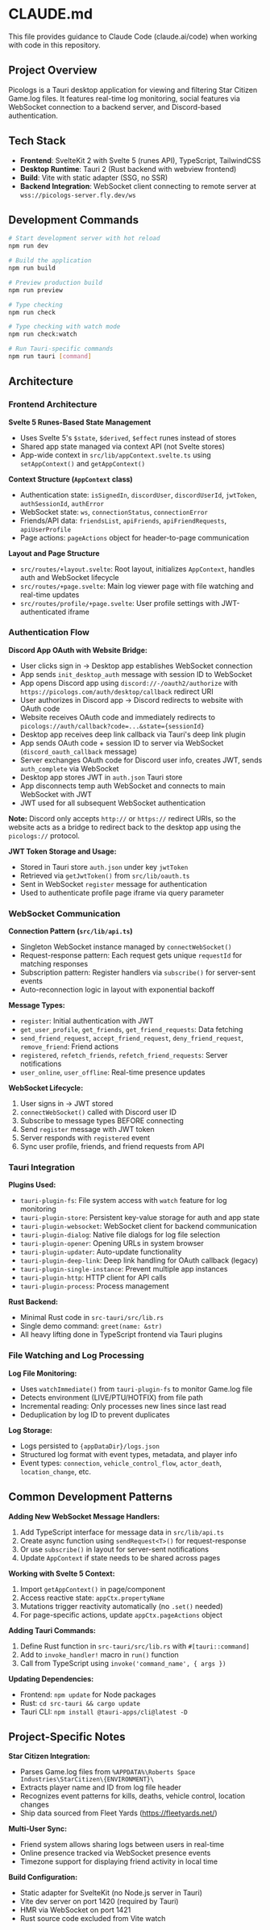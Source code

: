 # CLAUDE.md

This file provides guidance to Claude Code (claude.ai/code) when working with code in this repository.

## Project Overview

Picologs is a Tauri desktop application for viewing and filtering Star Citizen Game.log files. It features real-time log monitoring, social features via WebSocket connection to a backend server, and Discord-based authentication.

## Tech Stack

- **Frontend**: SvelteKit 2 with Svelte 5 (runes API), TypeScript, TailwindCSS
- **Desktop Runtime**: Tauri 2 (Rust backend with webview frontend)
- **Build**: Vite with static adapter (SSG, no SSR)
- **Backend Integration**: WebSocket client connecting to remote server at `wss://picologs-server.fly.dev/ws`

## Development Commands

```bash
# Start development server with hot reload
npm run dev

# Build the application
npm run build

# Preview production build
npm run preview

# Type checking
npm run check

# Type checking with watch mode
npm run check:watch

# Run Tauri-specific commands
npm run tauri [command]
```

## Architecture

### Frontend Architecture

**Svelte 5 Runes-Based State Management**
- Uses Svelte 5's `$state`, `$derived`, `$effect` runes instead of stores
- Shared app state managed via context API (not Svelte stores)
- App-wide context in `src/lib/appContext.svelte.ts` using `setAppContext()` and `getAppContext()`

**Context Structure (`AppContext` class)**
- Authentication state: `isSignedIn`, `discordUser`, `discordUserId`, `jwtToken`, `authSessionId`, `authError`
- WebSocket state: `ws`, `connectionStatus`, `connectionError`
- Friends/API data: `friendsList`, `apiFriends`, `apiFriendRequests`, `apiUserProfile`
- Page actions: `pageActions` object for header-to-page communication

**Layout and Page Structure**
- `src/routes/+layout.svelte`: Root layout, initializes `AppContext`, handles auth and WebSocket lifecycle
- `src/routes/+page.svelte`: Main log viewer page with file watching and real-time updates
- `src/routes/profile/+page.svelte`: User profile settings with JWT-authenticated iframe

### Authentication Flow

**Discord App OAuth with Website Bridge:**
- User clicks sign in → Desktop app establishes WebSocket connection
- App sends `init_desktop_auth` message with session ID to WebSocket
- App opens Discord app using `discord://-/oauth2/authorize` with `https://picologs.com/auth/desktop/callback` redirect URI
- User authorizes in Discord app → Discord redirects to website with OAuth code
- Website receives OAuth code and immediately redirects to `picologs://auth/callback?code=...&state={sessionId}`
- Desktop app receives deep link callback via Tauri's deep link plugin
- App sends OAuth code + session ID to server via WebSocket (`discord_oauth_callback` message)
- Server exchanges OAuth code for Discord user info, creates JWT, sends `auth_complete` via WebSocket
- Desktop app stores JWT in `auth.json` Tauri store
- App disconnects temp auth WebSocket and connects to main WebSocket with JWT
- JWT used for all subsequent WebSocket authentication

**Note:** Discord only accepts `http://` or `https://` redirect URIs, so the website acts as a bridge to redirect back to the desktop app using the `picologs://` protocol.

**JWT Token Storage and Usage:**
- Stored in Tauri store `auth.json` under key `jwtToken`
- Retrieved via `getJwtToken()` from `src/lib/oauth.ts`
- Sent in WebSocket `register` message for authentication
- Used to authenticate profile page iframe via query parameter

### WebSocket Communication

**Connection Pattern (`src/lib/api.ts`)**
- Singleton WebSocket instance managed by `connectWebSocket()`
- Request-response pattern: Each request gets unique `requestId` for matching responses
- Subscription pattern: Register handlers via `subscribe()` for server-sent events
- Auto-reconnection logic in layout with exponential backoff

**Message Types:**
- `register`: Initial authentication with JWT
- `get_user_profile`, `get_friends`, `get_friend_requests`: Data fetching
- `send_friend_request`, `accept_friend_request`, `deny_friend_request`, `remove_friend`: Friend actions
- `registered`, `refetch_friends`, `refetch_friend_requests`: Server notifications
- `user_online`, `user_offline`: Real-time presence updates

**WebSocket Lifecycle:**
1. User signs in → JWT stored
2. `connectWebSocket()` called with Discord user ID
3. Subscribe to message types BEFORE connecting
4. Send `register` message with JWT token
5. Server responds with `registered` event
6. Sync user profile, friends, and friend requests from API

### Tauri Integration

**Plugins Used:**
- `tauri-plugin-fs`: File system access with `watch` feature for log monitoring
- `tauri-plugin-store`: Persistent key-value storage for auth and app state
- `tauri-plugin-websocket`: WebSocket client for backend communication
- `tauri-plugin-dialog`: Native file dialogs for log file selection
- `tauri-plugin-opener`: Opening URLs in system browser
- `tauri-plugin-updater`: Auto-update functionality
- `tauri-plugin-deep-link`: Deep link handling for OAuth callback (legacy)
- `tauri-plugin-single-instance`: Prevent multiple app instances
- `tauri-plugin-http`: HTTP client for API calls
- `tauri-plugin-process`: Process management

**Rust Backend:**
- Minimal Rust code in `src-tauri/src/lib.rs`
- Single demo command: `greet(name: &str)`
- All heavy lifting done in TypeScript frontend via Tauri plugins

### File Watching and Log Processing

**Log File Monitoring:**
- Uses `watchImmediate()` from `tauri-plugin-fs` to monitor Game.log file
- Detects environment (LIVE/PTU/HOTFIX) from file path
- Incremental reading: Only processes new lines since last read
- Deduplication by log ID to prevent duplicates

**Log Storage:**
- Logs persisted to `{appDataDir}/logs.json`
- Structured log format with event types, metadata, and player info
- Event types: `connection`, `vehicle_control_flow`, `actor_death`, `location_change`, etc.

## Common Development Patterns

**Adding New WebSocket Message Handlers:**
1. Add TypeScript interface for message data in `src/lib/api.ts`
2. Create async function using `sendRequest<T>()` for request-response
3. Or use `subscribe()` in layout for server-sent notifications
4. Update `AppContext` if state needs to be shared across pages

**Working with Svelte 5 Context:**
1. Import `getAppContext()` in page/component
2. Access reactive state: `appCtx.propertyName`
3. Mutations trigger reactivity automatically (no `.set()` needed)
4. For page-specific actions, update `appCtx.pageActions` object

**Adding Tauri Commands:**
1. Define Rust function in `src-tauri/src/lib.rs` with `#[tauri::command]`
2. Add to `invoke_handler!` macro in `run()` function
3. Call from TypeScript using `invoke('command_name', { args })`

**Updating Dependencies:**
- Frontend: `npm update` for Node packages
- Rust: `cd src-tauri && cargo update`
- Tauri CLI: `npm install @tauri-apps/cli@latest -D`

## Project-Specific Notes

**Star Citizen Integration:**
- Parses Game.log files from `%APPDATA%\Roberts Space Industries\StarCitizen\{ENVIRONMENT}\`
- Extracts player name and ID from log file header
- Recognizes event patterns for kills, deaths, vehicle control, location changes
- Ship data sourced from Fleet Yards (https://fleetyards.net/)

**Multi-User Sync:**
- Friend system allows sharing logs between users in real-time
- Online presence tracked via WebSocket presence events
- Timezone support for displaying friend activity in local time

**Build Configuration:**
- Static adapter for SvelteKit (no Node.js server in Tauri)
- Vite dev server on port 1420 (required by Tauri)
- HMR via WebSocket on port 1421
- Rust source code excluded from Vite watch

